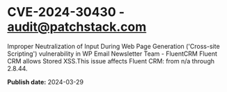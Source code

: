 # CVE-2024-30430 - audit@patchstack.com

Improper Neutralization of Input During Web Page Generation ('Cross-site Scripting') vulnerability in WP Email Newsletter Team - FluentCRM Fluent CRM allows Stored XSS.This issue affects Fluent CRM: from n/a through 2.8.44.



**Publish date:** 2024-03-29
